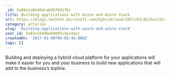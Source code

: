 ```yaml
---
_id: 5a88e1abbd6dca0d5f0d1fbc
title: Building applications with Azure and Azure Stack
url: https://blogs.technet.microsoft.com/hybridcloud/2017/03/02/building-applications-with-azure-and-azure-stack/
category: articles
slug: 'building-applications-with-azure-and-azure-stack'
user_id: 5a83ce59d6eb0005c4ecda2c
createdOn: '2017-03-09T09:02:44.000Z'
tags: []
---
```


Building and deploying a hybrid cloud platform for your applications will make it easier for you and your business to build new applications that will add to the business’s topline. 
